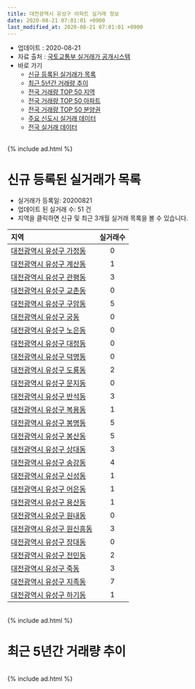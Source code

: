 ```yaml
---
title: 대전광역시 유성구 아파트 실거래 정보
date: 2020-08-21 07:01:01 +0900
last_modified_at: 2020-08-21 07:01:01 +0900
---
```


* 업데이트 : 2020-08-21
* 자료 출처 : [국토교통부 실거래가 공개시스템](http://rt.molit.go.kr)
* 바로 가기
    * [신규 등록된 실거래가 목록](#신규-등록된-실거래가-목록)
    * [최근 5년간 거래량 추이](#최근-5년간-거래량-추이)
    * [전국 거래량 TOP 50 지역](https://inasie.github.io/apt-trade-info/최근-3개월-전국에서-가장-거래가-많이-발생한-지역)
    * [전국 거래량 TOP 50 아파트](https://inasie.github.io/apt-trade-info/최근-3개월-전국에서-가장-거래가-많이-발생한-아파트)
    * [전국 거래량 TOP 50 분양권](https://inasie.github.io/apt-trade-info/최근-3개월-전국에서-가장-거래가-많이-발생한-분양권)
    * [주요 신도시 실거래 데이터](https://inasie.github.io/apt-trade-info/주요-신도시)
    * [전국 실거래 데이터](https://inasie.github.io/apt-trade-info/전국)

<br>
{% include ad.html %}
<br>

# 신규 등록된 실거래가 목록
* 실거래가 등록일: 20200821
* 업데이트 된 실거래 수: 51 건
* 지역을 클릭하면 신규 및 최근 3개월 실거래 목록을 볼 수 있습니다.


|지역|실거래수|
|:---|:---:|
|[대전광역시 유성구 가정동](https://inasie.github.io/apt-trade-info/대전광역시-유성구-가정동)|0|
|[대전광역시 유성구 계산동](https://inasie.github.io/apt-trade-info/대전광역시-유성구-계산동)|1|
|[대전광역시 유성구 관평동](https://inasie.github.io/apt-trade-info/대전광역시-유성구-관평동)|3|
|[대전광역시 유성구 교촌동](https://inasie.github.io/apt-trade-info/대전광역시-유성구-교촌동)|0|
|[대전광역시 유성구 구암동](https://inasie.github.io/apt-trade-info/대전광역시-유성구-구암동)|5|
|[대전광역시 유성구 궁동](https://inasie.github.io/apt-trade-info/대전광역시-유성구-궁동)|0|
|[대전광역시 유성구 노은동](https://inasie.github.io/apt-trade-info/대전광역시-유성구-노은동)|0|
|[대전광역시 유성구 대정동](https://inasie.github.io/apt-trade-info/대전광역시-유성구-대정동)|0|
|[대전광역시 유성구 덕명동](https://inasie.github.io/apt-trade-info/대전광역시-유성구-덕명동)|0|
|[대전광역시 유성구 도룡동](https://inasie.github.io/apt-trade-info/대전광역시-유성구-도룡동)|2|
|[대전광역시 유성구 문지동](https://inasie.github.io/apt-trade-info/대전광역시-유성구-문지동)|0|
|[대전광역시 유성구 반석동](https://inasie.github.io/apt-trade-info/대전광역시-유성구-반석동)|3|
|[대전광역시 유성구 복용동](https://inasie.github.io/apt-trade-info/대전광역시-유성구-복용동)|1|
|[대전광역시 유성구 봉명동](https://inasie.github.io/apt-trade-info/대전광역시-유성구-봉명동)|5|
|[대전광역시 유성구 봉산동](https://inasie.github.io/apt-trade-info/대전광역시-유성구-봉산동)|5|
|[대전광역시 유성구 상대동](https://inasie.github.io/apt-trade-info/대전광역시-유성구-상대동)|3|
|[대전광역시 유성구 송강동](https://inasie.github.io/apt-trade-info/대전광역시-유성구-송강동)|4|
|[대전광역시 유성구 신성동](https://inasie.github.io/apt-trade-info/대전광역시-유성구-신성동)|1|
|[대전광역시 유성구 어은동](https://inasie.github.io/apt-trade-info/대전광역시-유성구-어은동)|1|
|[대전광역시 유성구 용산동](https://inasie.github.io/apt-trade-info/대전광역시-유성구-용산동)|1|
|[대전광역시 유성구 원내동](https://inasie.github.io/apt-trade-info/대전광역시-유성구-원내동)|0|
|[대전광역시 유성구 원신흥동](https://inasie.github.io/apt-trade-info/대전광역시-유성구-원신흥동)|3|
|[대전광역시 유성구 장대동](https://inasie.github.io/apt-trade-info/대전광역시-유성구-장대동)|0|
|[대전광역시 유성구 전민동](https://inasie.github.io/apt-trade-info/대전광역시-유성구-전민동)|2|
|[대전광역시 유성구 죽동](https://inasie.github.io/apt-trade-info/대전광역시-유성구-죽동)|3|
|[대전광역시 유성구 지족동](https://inasie.github.io/apt-trade-info/대전광역시-유성구-지족동)|7|
|[대전광역시 유성구 하기동](https://inasie.github.io/apt-trade-info/대전광역시-유성구-하기동)|1|


<br>
{% include ad.html %}
<br>

# 최근 5년간 거래량 추이


<div style="width:100%;">
    <canvas id="deal_progress" height="200"></canvas>
</div>

<script>
new Chart(document.getElementById("deal_progress"), {
    type: 'line',
    data: {
        labels: ['201508','201509','201510','201511','201512','201601','201602','201603','201604','201605','201606','201607','201608','201609','201610','201611','201612','201701','201702','201703','201704','201705','201706','201707','201708','201709','201710','201711','201712','201801','201802','201803','201804','201805','201806','201807','201808','201809','201810','201811','201812','201901','201902','201903','201904','201905','201906','201907','201908','201909','201910','201911','201912','202001','202002','202003','202004','202005','202006','202007','202008'],
        datasets: [{
            label: '매매',
            pointRadius: 1,
            data: [319, 343, 510, 418, 448, 421, 352, 455, 454, 388, 471, 491, 533, 637, 886, 593, 482, 344, 472, 509, 362, 377, 427, 382, 429, 517, 401, 431, 436, 519, 393, 576, 393, 392, 371, 352, 540, 733, 883, 674, 472, 454, 377, 486, 629, 731, 735, 928, 799, 844, 1408, 1206, 1030, 665, 875, 605, 559, 870, 1565, 517, 208],
            borderColor: "rgba(255, 201, 14, 1)",
            backgroundColor: "rgba(255, 201, 14, 0.5)",
            fill: false,
            lineTension: 0
        },{
            label: '전월세',
            pointRadius: 1,
            data: [520, 400, 505, 460, 572, 657, 534, 483, 462, 429, 545, 473, 478, 417, 547, 543, 634, 518, 641, 463, 402, 471, 519, 469, 510, 457, 405, 525, 567, 625, 509, 549, 418, 442, 486, 463, 487, 425, 565, 521, 610, 663, 556, 475, 443, 490, 701, 610, 590, 437, 629, 682, 826, 645, 680, 466, 477, 654, 687, 545, 201],
            borderColor: "rgba(0, 141, 185, 1)",
            backgroundColor: "rgba(0, 141, 185, 0.5)",
            fill: false,
            lineTension: 0
        }
        ]
    },
    options: {
        responsive: true,
        title: {
            display: false
        },
        tooltips: {
            mode: 'index',
            intersect: false
        },
        hover: {
            mode: 'nearest',
            intersect: true
        },
        scales: {
            xAxes: [{
                display: true,
                scaleLabel: {
                    display: true,
                    labelString: '년/월'
                }
            }],
            yAxes: [{
                display: true,
                ticks: {
                    suggestedMin: 0,
                },
                scaleLabel: {
                    display: true,
                    labelString: '실거래 수'
                }
            }]
        }
    }
});

</script>


<br>
{% include ad.html %}
<br>

